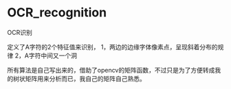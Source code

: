 # OCR_recognition
OCR识别

定义了A字符的2个特征值来识别，
1，两边的边缘字体像素点，呈现斜着分布的规律
2，A字符中间又一个洞


所有算法是自己写出来的，借助了opencv的矩阵函数，不过只是为了方便转成我的树状矩阵用来分析而已，我自己的矩阵自己熟悉。

